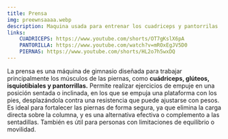 ```yaml
---
title: Prensa
img: preewnsaaaa.webp
description: Maquina usada para entrenar los cuadriceps y pantorrilas
links:
    CUADRICEPS: https://www.youtube.com/shorts/OT7gKslX6pA
    PANTORILLA: https://www.youtube.com/watch?v=mROxEgJV5D0
    PIERNAS: https://www.youtube.com/shorts/HL2o7h5wxDQ
---
```

La prensa es una máquina de gimnasio diseñada para trabajar principalmente los músculos de las piernas, como **cuádriceps, glúteos, isquiotibiales y pantorrillas.** Permite realizar ejercicios de empuje en una posición sentada o inclinada, en los que se empuja una plataforma con los pies, desplazándola contra una resistencia que puede ajustarse con pesos. Es ideal para fortalecer las piernas de forma segura, ya que elimina la carga directa sobre la columna, y es una alternativa efectiva o complemento a las sentadillas. También es útil para personas con limitaciones de equilibrio o movilidad.